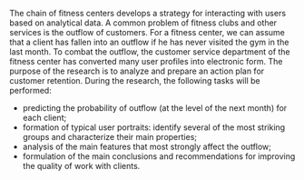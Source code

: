 The chain of fitness centers develops a strategy for interacting with users based on analytical data.
A common problem of fitness clubs and other services is the outflow of customers.
For a fitness center, we can assume that a client has fallen into an outflow if he has never visited the gym in the last month.
To combat the outflow, the customer service department of the fitness center has converted many user profiles into electronic form.
The purpose of the research is to analyze and prepare an action plan for customer retention.
During the research, the following tasks will be performed:

- predicting the probability of outflow (at the level of the next month) for each client;
- formation of typical user portraits: identify several of the most striking groups and characterize their main properties;
- analysis of the main features that most strongly affect the outflow;
- formulation of the main conclusions and recommendations for improving the quality of work with clients.

